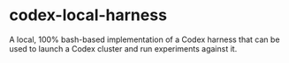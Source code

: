 # codex-local-harness

A local, 100% bash-based implementation of a Codex harness that can be used to launch a Codex cluster and run experiments against it.